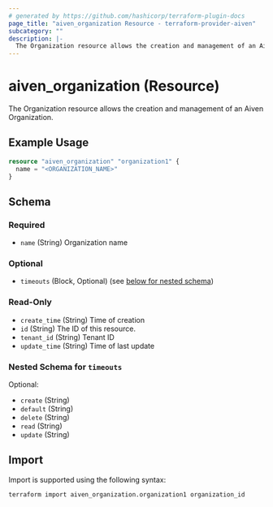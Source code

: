 ```yaml
---
# generated by https://github.com/hashicorp/terraform-plugin-docs
page_title: "aiven_organization Resource - terraform-provider-aiven"
subcategory: ""
description: |-
  The Organization resource allows the creation and management of an Aiven Organization.
---
```


# aiven_organization (Resource)

The Organization resource allows the creation and management of an Aiven Organization.

## Example Usage

```terraform
resource "aiven_organization" "organization1" {
  name = "<ORGANIZATION_NAME>"
}
```

<!-- schema generated by tfplugindocs -->
## Schema

### Required

- `name` (String) Organization name

### Optional

- `timeouts` (Block, Optional) (see [below for nested schema](#nestedblock--timeouts))

### Read-Only

- `create_time` (String) Time of creation
- `id` (String) The ID of this resource.
- `tenant_id` (String) Tenant ID
- `update_time` (String) Time of last update

<a id="nestedblock--timeouts"></a>
### Nested Schema for `timeouts`

Optional:

- `create` (String)
- `default` (String)
- `delete` (String)
- `read` (String)
- `update` (String)

## Import

Import is supported using the following syntax:

```shell
terraform import aiven_organization.organization1 organization_id
```
